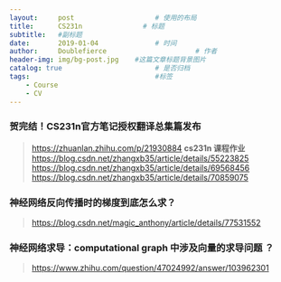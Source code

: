 ```yaml
---
layout:     post                    # 使用的布局
title:      CS231n               # 标题 
subtitle:   #副标题
date:       2019-01-04              # 时间
author:     Doublefierce                      # 作者
header-img: img/bg-post.jpg    #这篇文章标题背景图片
catalog: true                       # 是否归档
tags:                               #标签
    - Course	
    - CV
---
```


### 贺完结！CS231n官方笔记授权翻译总集篇发布

>https://zhuanlan.zhihu.com/p/21930884
>**cs231n 课程作业**
>https://blog.csdn.net/zhangxb35/article/details/55223825
>https://blog.csdn.net/zhangxb35/article/details/69568456
>https://blog.csdn.net/zhangxb35/article/details/70859075

### 神经网络反向传播时的梯度到底怎么求？

>https://blog.csdn.net/magic_anthony/article/details/77531552

### 神经网络求导：computational graph 中涉及向量的求导问题 ？

>https://www.zhihu.com/question/47024992/answer/103962301

